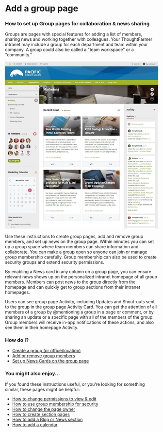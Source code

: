 # Add a group page

### How to set up Group pages for collaboration & news sharing

Groups are pages with special features for adding a list of members, sharing news and working together with colleagues. Your ThoughtFarmer intranet may include a group for each department and team within your company. A group could also be called a "team workspace" or a "community."

![](../../../.gitbook/assets/1%20%2814%29.jpg)



Use these instructions to create group pages, add and remove group members, and set up news on the group page. Within minutes you can set up a group space where team members can share information and collaborate. You can make a group open so anyone can join or manage group membership carefully. Group membership can also be used to create security groups and extend security permissions.  
  
By enabling a News card in any column on a group page, you can ensure relevant news shows up on the personalized intranet homepage of all group members. Members can post news to the group directly from the homepage and can quickly get to group sections from their intranet homepages.  
  
Users can see group page Activity, including Updates and Shout-outs sent to the group in the group page Activity Card. You can get the attention of all members of a group by @mentioning a group in a page or comment, or by sharing an update or a specific page with all of the members of the group. Group members will receive in-app notifications of these actions, and also see them in their homepage Activity.

### How do I?

* [Create a group \(or office/location\)](create-group-pages.md)
* [Add or remove group members](add-and-remove-group-members.md)
* [Set up News Cards on the group page](set-up-news-or-group-pages.md)

### You might also enjoy...

If you found these instructions useful, or you're looking for something similar, these pages might be helpful:

* [How to change permissions to view & edit](../../security-settings-and-permissions/permission-to-view-and-edit.md)
* [How to use group membership for security](../../security-settings-and-permissions/use-group-membership-for-security.md)
* [How to change the page owner](../../security-settings-and-permissions/change-the-page-owner.md)
* [How to create section pages](../add-a-section-page.md)
* [How to add a Blog or News section](../add-blog-or-news.md)
* [How to add a calendar](../add-a-calendar/)

